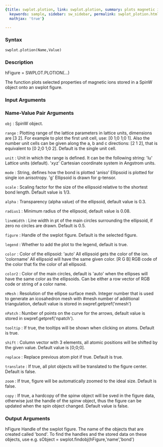```yaml
---
{title: swplot.plotion, link: swplot.plotion, summary: plots magnetic ion properties,
  keywords: sample, sidebar: sw_sidebar, permalink: swplot_plotion.html, folder: swplot,
  mathjax: 'true'}

---
```


### Syntax

`swplot.plotion(Name,Value)`

### Description

hFigure = SWPLOT.PLOTION(...)
 
The function plots selected properties of magnetic ions stored in a SpinW
object onto an swplot figure.
 

### Input Arguments

### Name-Value Pair Arguments

`obj`
: SpinW object.

`range`
: Plotting range of the lattice parameters in lattice units,
  dimensions are [3 2]. For example to plot the first unit cell,
  use: [0 1;0 1;0 1]. Also the number unit cells can be given
  along the a, b and c directions: [2 1 2], that is equivalent to
  [0 2;0 1;0 2]. Default is the single unit cell.

`unit`
: Unit in which the range is defined. It can be the following
  string:
      'lu'        Lattice units (default).
      'xyz'       Cartesian coordinate system in Angstrom units.

`mode`
: String, defines how the bond is plotted
      'aniso'     Ellipsoid is plotted for single ion anisotropy.
      'g'     	Ellipsoid is drawn for g-tensor.

`scale`
: Scaling factor for the size of the ellipsoid relative to the 
  shortest bond length. Default value is 1/3.

`alpha`
: Transparency (alpha value) of the ellipsoid, default value is 
  0.3.

`radius1`
: Minimum radius of the ellipsoid, default value is 0.08.

`lineWidth`
: Line width in pt of the main circles surrounding the ellipsoid, 
  if zero no circles are drawn. Default is 0.5.

`figure`
: Handle of the swplot figure. Default is the selected figure.

`legend`
: Whether to add the plot to the legend, default is true.

`color`
: Color of the ellipsoid:
      'auto'      All ellipsoid gets the color of the ion.
      'colorname' All ellipsoid will have the same given color.
      [R G B]     RGB code of the color that fix the color of all
                  ellipsoid.

`color2`
: Color of the main circles, default is 'auto' when the ellipses
  will have the same color as the ellipsoids. Can be either a row
  vector of RGB code or string of a color name.

`nMesh`
: Resolution of the ellipse surface mesh. Integer number that is
  used to generate an icosahedron mesh with #mesh number of
  additional triangulation, default value is stored in
  swpref.getpref('nmesh')

`nPatch`
: Number of points on the curve for the arrows, default
  value is stored in swpref.getpref('npatch').

`tooltip`
: If true, the tooltips will be shown when clicking on atoms.
  Default is true.

`shift`
: Column vector with 3 elements, all atomic positions will be
  shifted by the given value. Default value is [0;0;0].

`replace`
: Replace previous atom plot if true. Default is true.

`translate`
: If true, all plot objects will be translated to the figure
  center. Default is false.

`zoom`
: If true, figure will be automatically zoomed to the ideal size.
  Default is false.

`copy`
: If true, a hardcopy of the spinw object will be sved in the
  figure data, otherwise just the handle of the spinw object, 
  thus the figure can be updated when the spin object changed.
  Default value is false. 

### Output Arguments

hFigure           Handle of the swplot figure.
The name of the objects that are created called 'bond'. To find the
handles and the stored data on these objects, use e.g.
  sObject = swplot.findobj(hFigure,'name','bond')

